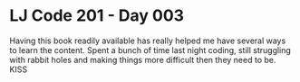 # LJ Code 201 - Day 003

Having this book readily available has really helped me have several ways to learn the content.  Spent a bunch of time last night coding, still struggling with rabbit holes and making things more difficult then they need to be.  KISS
